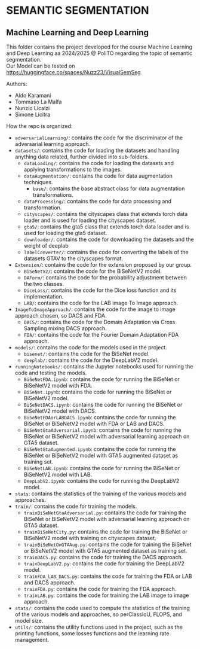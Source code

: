 # SEMANTIC SEGMENTATION
## Machine Learning and Deep Learning

This folder contains the project developed for the course Machine Learning and Deep Learning aa 2024/2025 @ PoliTO regarding the topic of semantic segmentation.<br>
Our Model can be tested on https://huggingface.co/spaces/Nuzz23/VisualSemSeg

Authors:
- Aldo Karamani
- Tommaso La Malfa
- Nunzio Licalzi
- Simone Licitra


How the repo is organized:
- `adversarialLearning/`: contains the code for the discriminator of the adversarial learning approach.
- `datasets/`: contains the code for loading the datasets and handling anything data related, further divided into sub-folders.
    - `dataLoading/`: contains the code for loading the datasets and applying transformations to the images.
    - `dataAugmentation/`: contains the code for data augmentation techniques.
        - `base/`: contains the base abstract class for data augmentation transformations.
    - `dataProcessing/`: contains the code for data processing and transformation.
    - `cityscapes/`: contains the cityscapes class that extends torch data loader and is used for loading the cityscapes dataset.
    - `gta5/`: contains the gta5 class that extends torch data loader and is used for loading the gta5 dataset.
    - `downloader/`: contains the code for downloading the datasets and the weight of deeplab
    - `labelConverter/`: contains the code for converting the labels of the datasets GTAV to the cityscapes format.
- `Extension/`: contains the code for the extension proposed by our group.
    - `BiSeNetV2/`: contains the code for the BiSeNetV2 model.
    - `DAForm/`: contains the code for the probability adjustment between the two classes.
    - `DiceLoss/`: contains the code for the Dice loss function and its implementation.
    - `LAB/`: contains the code for the LAB image To Image approach.
- `ImageToImageApproach/`: contains the code for the image to image approach chosen, so DACS and FDA.
    - `DACS/`: contains the code for the Domain Adaptation via Cross Sampling mixing DACS approach.
    - `FDA/`: contains the code for the Fourier Domain Adaptation FDA approach.
- `models/`: contains the code for the models used in the project.
    - `bisenet/`: contains the code for the BiSeNet model.
    - `deeplab/`: contains the code for the DeepLabV2 model.
- `runningNotebooks/`: contains the Jupyter notebooks used for running the code and testing the models.
    - `BiSeNetFDA.ipynb`: contains the code for running the BiSeNet or BiSeNetV2 model with FDA.
    - `BiSeNet.ipynb`: contains the code for running the BiSeNet or BiSeNetV2 model.
    - `BiSeNetDACS.ipynb`: contains the code for running the BiSeNet or BiSeNetV2 model with DACS.
    - `BiSeNetFDAorLABDACS.ipynb`: contains the code for running the BiSeNet or BiSeNetV2 model with FDA or LAB and DACS.
    - `BiSeNetGtaAdversarial.ipynb`: contains the code for running the BiSeNet or BiSeNetV2 model with adversarial learning approach on GTA5 dataset.
    - `BiSeNetGtaAugmented.ipynb`: contains the code for running the BiSeNet or BiSeNetV2 model with GTA5 augmented dataset as training set.
    - `BiSeNetLAB.ipynb`: contains the code for running the BiSeNet or BiSeNetV2 model with LAB.
    - `DeepLabV2.ipynb`: contains the code for running the DeepLabV2 model.
- `stats`: contains the statistics of the training of the various models and approaches.
- `train/`: contains the code for training the models.
    - `trainBiSeNetGtaAdversarial.py`: contains the code for training the BiSeNet or BiSeNetV2 model with adversarial learning approach on GTA5 dataset.
    - `trainBiSeNetCity.py`: contains the code for training the BiSeNet or BiSeNetV2 model with training on cityscapes dataset.
    - `trainBiSeNetOnGTAAug.py`: contains the code for training the BiSeNet or BiSeNetV2 model with GTA5 augmented dataset as training set.
    - `trainDACS.py`: contains the code for training the DACS approach.
    - `trainDeepLabV2.py`: contains the code for training the DeepLabV2 model.
    - `trainFDA_LAB_DACS.py`: contains the code for training the FDA or LAB and DACS approach.
    - `trainFDA.py`: contains the code for training the FDA approach.
    - `trainLAB.py`: contains the code for training the LAB image to image approach.
- `stats/`: contains the code used to compute the statistics of the training of the various models and approaches, so perClassIoU, FLOPS, and model size.
- `utils/`: contains the utility functions used in the project, such as the printing functions, some losses functions and the learning rate management.